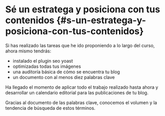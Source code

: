 # Sé un estratega y posiciona con tus contenidos {#s-un-estratega-y-posiciona-con-tus-contenidos}

Si has realizado las tareas que he ido proponiendo a lo largo del curso, ahora mismo tendrás:

* instalado el plugin seo yoast
* optimizadas todas tus imágenes
* una auditoría básica de cómo se encuentra tu blog
* un documento con al menos diez palabras clave

Ha llegado el momento de aplicar todo el trabajo realizado hasta ahora y desarrollar un calendario editorial para las publicaciones de tu blog.

Gracias al documento de las palabras clave, conocemos el volumen y la tendencia de búsqueda de estos términos.